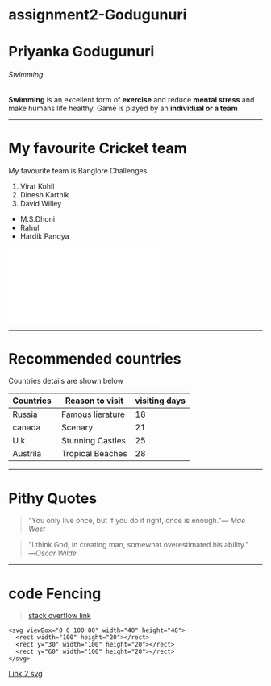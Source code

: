 # assignment2-Godugunuri
# Priyanka Godugunuri
###### Swimming 
**Swimming** 
is  an excellent form of **exercise** and  reduce **mental stress**  and make humans life  healthy. Game is played by an **individual or a team**   

____
# My favourite Cricket team
My favourite team is Banglore Challenges
1. Virat Kohil
2. Dinesh Karthik
3. David Willey

* M.S.Dhoni
* Rahul
* Hardik Pandya

![Aboutme link](AboutMe.md)

---

# Recommended countries
Countries details are shown below

| Countries  | Reason to visit | visiting days |
|------------|-----------------|---------------|
| Russia     | Famous lierature| 18            |
|canada      | Scenary         | 21            |
|U.k         |Stunning Castles | 25            |
|Austrila    | Tropical Beaches| 28            |

---

# Pithy Quotes
> "You only live once, but if you do it right, once is enough."― *Mae West*

>"I think God, in creating man, somewhat overestimated his ability."
―*Oscar Wilde*

--------
# code Fencing

>[stack overflow link](https://stackoverflow.com/questions/70218486/how-to-replicate-fence-svg-as-a-gradient)

```
<svg viewBox="0 0 100 80" width="40" height="40">
  <rect width="100" height="20"></rect>
  <rect y="30" width="100" height="20"></rect>
  <rect y="60" width="100" height="20"></rect>
</svg>

```
[Link 2 svg](https://css-tricks.com/snippets/svg/svg-hamburger-menu/)





